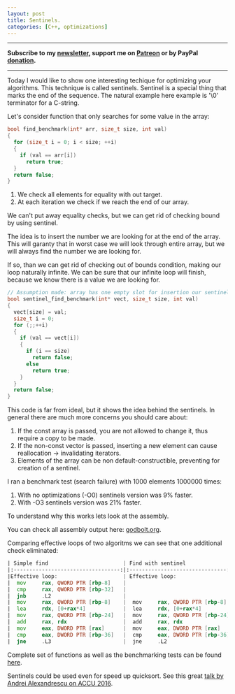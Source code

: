 ```yaml
---
layout: post
title: Sentinels.
categories: [C++, optimizations]
---
```


------
**Subscribe to my [newsletter](https://mailchi.mp/4eb73720aafe/easyperf), support me on [Patreon](https://www.patreon.com/dendibakh) or by PayPal [donation](https://www.paypal.com/cgi-bin/webscr?cmd=_donations&business=TBM3NW8TKTT34&currency_code=USD&source=url).**

------

Today I would like to show one interesting techique for optimizing your algorithms. This technique is called sentinels.
Sentinel is a special thing that marks the end of the sequence. The natural example here example is \'\0\' terminator for a C-string.

Let's consider function that only searches for some value in the array:

```cpp
bool find_benchmark(int* arr, size_t size, int val)
{
  for (size_t i = 0; i < size; ++i)
  {
    if (val == arr[i])
      return true;
  }
  return false;
}
```

1. We check all elements for equality with out target.
2. At each iteration we check if we reach the end of our array.

We can't put away equality checks, but we can get rid of checking bound by using sentinel.

The idea is to insert the number we are looking for at the end of the array.
This will garanty that in worst case we will look through entire array, but we will always find the number we are looking for.

If so, than we can get rid of checking out of bounds condition, making our loop naturally infinite. We can be sure that our infinite loop will finish, because we know there is a value we are looking for.

```cpp
// Assumption made: array has one empty slot for insertion our sentinel.
bool sentinel_find_benchmark(int* vect, size_t size, int val)
{
  vect[size] = val;
  size_t i = 0;
  for (;;++i)
  {
    if (val == vect[i])
    {
      if (i == size)
        return false;
      else
        return true;
    }
  }
  return false;
}
```

This code is far from ideal, but it shows the idea behind the sentinels.
In general there are much more concerns you should care about:

1. If the const array is passed, you are not allowed to change it, thus require a copy to be made.
2. If the non-const vector is passed, inserting a new element can cause reallocation -> invalidating iterators.
3. Elements of the array can be non default-constructible, preventing for creation of a sentinel. 

I ran a benchmark test (search failure) with 1000 elements 1000000 times:

1. With no optimizations (-O0) sentinels version was 9% faster.
2. With -O3 sentinels version was 21% faster.

To understand why this works lets look at the assembly.

You can check all assembly output here: [godbolt.org](https://godbolt.org/g/N8oDmZ).

Comparing effective loops of two algoritms we can see that one additional check eliminated:

```asm
| Simple find                        | Find with sentinel              |
|:----------------------------------:|:-------------------------------:|
|Effective loop:                     | Effective loop:                 |
|  mov     rax, QWORD PTR [rbp-8]    |                                 |
|  cmp     rax, QWORD PTR [rbp-32]   |                                 |
|  jnb     .L2                       |                                 |
|  mov     rax, QWORD PTR [rbp-8]    |  mov     rax, QWORD PTR [rbp-8] | 
|  lea     rdx, [0+rax*4]            |  lea     rdx, [0+rax*4]         |
|  mov     rax, QWORD PTR [rbp-24]   |  mov     rax, QWORD PTR [rbp-24]|
|  add     rax, rdx                  |  add     rax, rdx               |
|  mov     eax, DWORD PTR [rax]      |  mov     eax, DWORD PTR [rax]   |
|  cmp     eax, DWORD PTR [rbp-36]   |  cmp     eax, DWORD PTR [rbp-36]|
|  jne     .L3                       |  jne     .L2                    |
```

Complete set of functions as well as the benchmarking tests can be found [here](https://github.com/dendibakh/prep/blob/master/sentinels.cpp).

Sentinels could be used even for speed up quicksort. See this great [talk by Andrei Alexandrescu on ACCU 2016](https://www.google.fi/url?sa=t&rct=j&q=&esrc=s&source=web&cd=1&cad=rja&uact=8&ved=0ahUKEwiRm_TI0bnQAhVW6WMKHUx1CLgQtwIIGzAA&url=https%3A%2F%2Fwww.youtube.com%2Fwatch%3Fv%3DAxnotgLql0k&usg=AFQjCNHczAs076PR3dA15XoDlAtDGxcTwg&sig2=bVVhiEjuICruRhyGkKwH3Q).

